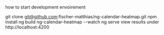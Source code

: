 how to start development envoirement

git clone git@github.com:fischer-matthias/ng-calendar-heatmap.git
npm install
ng build ng-calendar-heatmap --watch
ng serve
view results under http://localhost:4200
